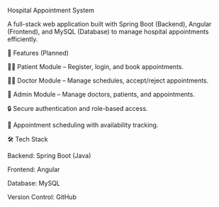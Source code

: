 Hospital Appointment System

A full-stack web application built with Spring Boot (Backend), Angular (Frontend), and MySQL (Database) to manage hospital appointments efficiently.

🚀 Features (Planned)

👩‍⚕️ Patient Module – Register, login, and book appointments.

🧑‍⚕️ Doctor Module – Manage schedules, accept/reject appointments.

🏥 Admin Module – Manage doctors, patients, and appointments.

🔒 Secure authentication and role-based access.

📅 Appointment scheduling with availability tracking.

🛠️ Tech Stack

Backend: Spring Boot (Java)

Frontend: Angular

Database: MySQL

Version Control: GitHub
